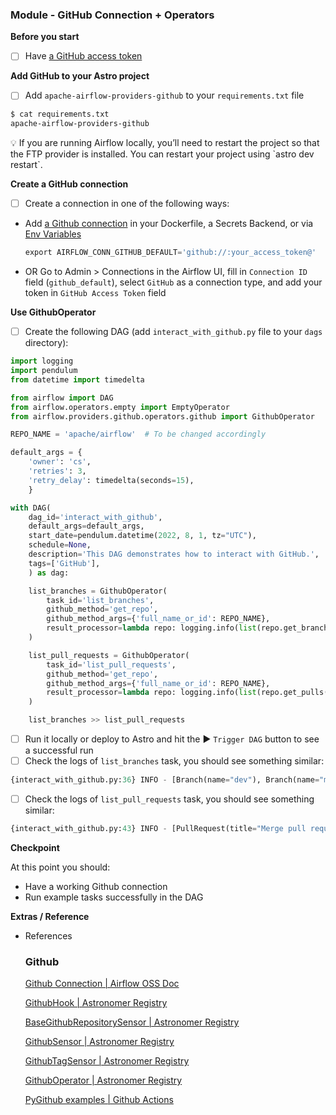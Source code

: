 
### Module - GitHub Connection + Operators

**Before you start**

- [ ]  Have [a GitHub access token](https://docs.github.com/en/authentication/keeping-your-account-and-data-secure/creating-a-personal-access-token)

**Add GitHub to your Astro project**

- [ ]  Add `apache-airflow-providers-github` to your `requirements.txt` file

```bash
$ cat requirements.txt
apache-airflow-providers-github
```

<aside>
💡 If you are running Airflow locally, you’ll need to restart the project so that the FTP provider is installed. You can restart your project using `astro dev restart`.

</aside>

**Create a GitHub connection**

- [ ]  Create a connection in one of the following ways:
- Add [a Github connection](https://airflow.apache.org/docs/apache-airflow-providers-github/stable/connections/github.html) in your Dockerfile, a Secrets Backend, or via [Env Variables](https://docs.astronomer.io/astro/environment-variables)

    ```python
    export AIRFLOW_CONN_GITHUB_DEFAULT='github://:your_access_token@'
    ```

- OR Go to Admin > Connections in the Airflow UI, fill in `Connection ID` field (`github_default`), select `GitHub` as a connection type, and add your token in `GitHub Access Token` field

**Use GithubOperator**

- [ ]  Create the following DAG (add `interact_with_github.py` file to your `dags` directory):

```python
import logging
import pendulum
from datetime import timedelta

from airflow import DAG
from airflow.operators.empty import EmptyOperator
from airflow.providers.github.operators.github import GithubOperator

REPO_NAME = 'apache/airflow'  # To be changed accordingly

default_args = {
    'owner': 'cs',
    'retries': 3,
    'retry_delay': timedelta(seconds=15),
    }

with DAG(
    dag_id='interact_with_github',
    default_args=default_args,
    start_date=pendulum.datetime(2022, 8, 1, tz="UTC"),
    schedule=None,
    description='This DAG demonstrates how to interact with GitHub.',
    tags=['GitHub'],
    ) as dag:

    list_branches = GithubOperator(
        task_id='list_branches',
        github_method='get_repo',
        github_method_args={'full_name_or_id': REPO_NAME},
        result_processor=lambda repo: logging.info(list(repo.get_branches())),
    )

    list_pull_requests = GithubOperator(
        task_id='list_pull_requests',
        github_method='get_repo',
        github_method_args={'full_name_or_id': REPO_NAME},
        result_processor=lambda repo: logging.info(list(repo.get_pulls())),
    )

    list_branches >> list_pull_requests
```

- [ ]  Run it locally or deploy to Astro and hit the ▶️ `Trigger DAG` button to see a successful run
- [ ]  Check the logs of `list_branches` task, you should see something similar:

```python
{interact_with_github.py:36} INFO - [Branch(name="dev"), Branch(name="master")]
```

- [ ]  Check the logs of `list_pull_requests` task, you should see something similar:

```python
{interact_with_github.py:43} INFO - [PullRequest(title="Merge pull request #17 from astronomer/mg_timetables", number=18)]
```

**Checkpoint**

At this point you should:

- Have a working Github connection
- Run example tasks successfully in the DAG

**Extras / Reference**

- References


    ### Github

    [Github Connection | Airflow OSS Doc](https://airflow.apache.org/docs/apache-airflow-providers-github/stable/connections/github.html)

    [GithubHook | Astronomer Registry](https://www.notion.so/Resource-Glossary-a45cce63a5c7468b922454fd937d4a5c)

    [BaseGithubRepositorySensor | Astronomer Registry](https://www.notion.so/Resource-Glossary-a45cce63a5c7468b922454fd937d4a5c)

    [GithubSensor | Astronomer Registry](https://www.notion.so/Resource-Glossary-a45cce63a5c7468b922454fd937d4a5c)

    [GithubTagSensor | Astronomer Registry](https://www.notion.so/Resource-Glossary-a45cce63a5c7468b922454fd937d4a5c)

    [GithubOperator | Astronomer Registry](https://www.notion.so/Resource-Glossary-a45cce63a5c7468b922454fd937d4a5c)

    [PyGithub examples | Github Actions](https://github.com/PyGithub/PyGithub/tree/master/doc/examples)

